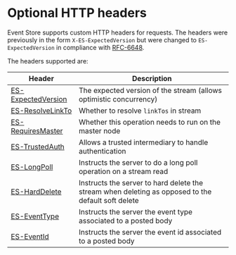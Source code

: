 # Optional HTTP headers

<!-- TODO: Can Swagger replace this? And sub files -->

Event Store supports custom HTTP headers for requests. The headers were previously in the form `X-ES-ExpectedVersion` but were changed to `ES-ExpectedVersion` in compliance with [RFC-6648](http://tools.ietf.org/html/rfc6648).

The headers supported are:

| Header | Description |
| -------| ------------|
| [ES-ExpectedVersion](expected-version.md) | The expected version of the stream (allows optimistic concurrency) |
| [ES-ResolveLinkTo](resolve-linkto.md) | Whether to resolve `linkTos` in stream |
| [ES-RequiresMaster](requires-master.md) | Whether this operation needs to run on the master node |
| [ES-TrustedAuth](trusted-intermediary.md) | Allows a trusted intermediary to handle authentication |
| [ES-LongPoll](longpoll.md) | Instructs the server to do a long poll operation on a stream read |
| [ES-HardDelete](harddelete.md) | Instructs the server to hard delete the stream when deleting as opposed to the default soft delete |
| [ES-EventType](eventtype.md) | Instructs the server the event type associated to a posted body |
| [ES-EventId](eventid.md) | Instructs the server the event id associated to a posted body |
